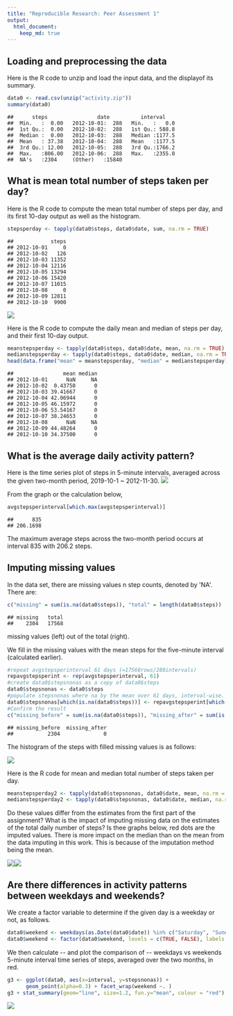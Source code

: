 ```yaml
---
title: "Reproducible Research: Peer Assessment 1"
output: 
  html_document:
    keep_md: true
---
```



## Loading and preprocessing the data
Here is the R code to unzip and load the input data, and the displayof its summary.

```r
data0 <- read.csv(unzip("activity.zip"))
summary(data0)
```

```
##      steps                date          interval     
##  Min.   :  0.00   2012-10-01:  288   Min.   :   0.0  
##  1st Qu.:  0.00   2012-10-02:  288   1st Qu.: 588.8  
##  Median :  0.00   2012-10-03:  288   Median :1177.5  
##  Mean   : 37.38   2012-10-04:  288   Mean   :1177.5  
##  3rd Qu.: 12.00   2012-10-05:  288   3rd Qu.:1766.2  
##  Max.   :806.00   2012-10-06:  288   Max.   :2355.0  
##  NA's   :2304     (Other)   :15840
```
## What is mean total number of steps taken per day?
Here is the R code to compute the mean total number of steps per day, and its first 10-day output as well as the histogram.

```r
stepsperday <- tapply(data0$steps, data0$date, sum, na.rm = TRUE)
```

```
##            steps
## 2012-10-01     0
## 2012-10-02   126
## 2012-10-03 11352
## 2012-10-04 12116
## 2012-10-05 13294
## 2012-10-06 15420
## 2012-10-07 11015
## 2012-10-08     0
## 2012-10-09 12811
## 2012-10-10  9900
```
![](PA1_template_files/figure-html/histogram-1.png)<!-- -->

Here is the R code to compute the daily mean and median of steps per day, and their first 10-day output.

```r
meanstepsperday <- tapply(data0$steps, data0$date, mean, na.rm = TRUE)
medianstepsperday <- tapply(data0$steps, data0$date, median, na.rm = TRUE)
head(data.frame("mean" = meanstepsperday, "median" = medianstepsperday), 10)
```

```
##                mean median
## 2012-10-01      NaN     NA
## 2012-10-02  0.43750      0
## 2012-10-03 39.41667      0
## 2012-10-04 42.06944      0
## 2012-10-05 46.15972      0
## 2012-10-06 53.54167      0
## 2012-10-07 38.24653      0
## 2012-10-08      NaN     NA
## 2012-10-09 44.48264      0
## 2012-10-10 34.37500      0
```

## What is the average daily activity pattern?
Here is the time series plot of steps in 5-minute intervals, averaged across the given two-month period, 2019-10-1 ~ 2012-11-30.
![](PA1_template_files/figure-html/avgsteps-1.png)<!-- -->

From the graph or the calculation below,

```r
avgstepsperinterval[which.max(avgstepsperinterval)]
```

```
##      835 
## 206.1698
```
The maximum average steps across the two-month period occurs at interval 835 with 206.2 steps.

## Imputing missing values
In the data set, there are missing values n step counts, denoted by 'NA'.  There are:

```r
c("missing" = sum(is.na(data0$steps)), "total" = length(data0$steps))
```

```
## missing   total 
##    2304   17568
```
missing values (left) out of the total (right).

We fill in the missing values with the mean steps for the five-minute interval (calculated earlier).  

```r
#repeat avgstepsperinterval 61 days (=17568rows/288intervals)
repavgstepsperint <- rep(avgstepsperinterval, 61)
#create data0$stepsnonas as a copy of data0$steps
data0$stepsnonas <- data0$steps
#populate stepsnonas where na by the mean over 61 days, interval-wise.
data0$stepsnonas[which(is.na(data0$steps))] <- repavgstepsperint[which(is.na(data0$steps))]
#Confirm the result
c("missing_before" = sum(is.na(data0$steps)), "missing_after" = sum(is.na(data0$stepsnonas)))
```

```
## missing_before  missing_after 
##           2304              0
```
The histogram of the steps with filled missing values is as follows:

![](PA1_template_files/figure-html/histnonas-1.png)<!-- -->

Here is the R code for mean and median total number of steps taken per day.

```r
meanstepsperday2 <- tapply(data0$stepsnonas, data0$date, mean, na.rm = FALSE)
medianstepsperday2 <- tapply(data0$stepsnonas, data0$date, median, na.rm = FALSE)
```

Do these values differ from the estimates from the first part of the assignment?  What is the impact of imputing missing data on the estimates of the total daily number of steps?  Is thee graphs below, red dots are the imputed values.  There is more impact on the median than on the mean from the data imputing in this work.  This is because of the imputation method being the mean.

![](PA1_template_files/figure-html/plotting-1.png)<!-- -->![](PA1_template_files/figure-html/plotting-2.png)<!-- -->

## Are there differences in activity patterns between weekdays and weekends?
We create a factor variable to determine if the given day is a weekday or not, as follows.


```r
data0$weekend <- weekdays(as.Date(data0$date)) %in% c("Saturday", "Sunday")
data0$weekend <- factor(data0$weekend, levels = c(TRUE, FALSE), labels = c("weekend", "weekday"))
```
We then calculate -- and plot the comparison of -- weekdays vs weekends 5-minute interval time series of steps, averaged over the two months, in red.


```r
g3 <- ggplot(data0, aes(x=interval, y=stepsnonas)) +
      geom_point(alpha=0.3) + facet_wrap(weekend ~. )
g3 + stat_summary(geom="line", size=1.2, fun.y="mean", colour = "red")
```

![](PA1_template_files/figure-html/plotpanel-1.png)<!-- -->
